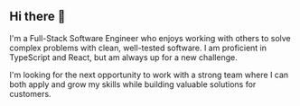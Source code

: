 ## Hi there 👋

I'm a Full-Stack Software Engineer who enjoys working with others to solve complex problems with clean, well-tested software. I am proficient in TypeScript and React, but am always up for a new challenge.

I'm looking for the next opportunity to work with a strong team where I can both apply and grow my skills while building valuable solutions for customers.

<!--
**brad-lybarger/brad-lybarger** is a ✨ _special_ ✨ repository because its `README.md` (this file) appears on your GitHub profile.

Here are some ideas to get you started:

- 🔭 I’m currently working on ...
- 🌱 I’m currently learning ...
- 👯 I’m looking to collaborate on ...
- 🤔 I’m looking for help with ...
- 💬 Ask me about ...
- 📫 How to reach me: ...
- 😄 Pronouns: ...
- ⚡ Fun fact: ...
-->

